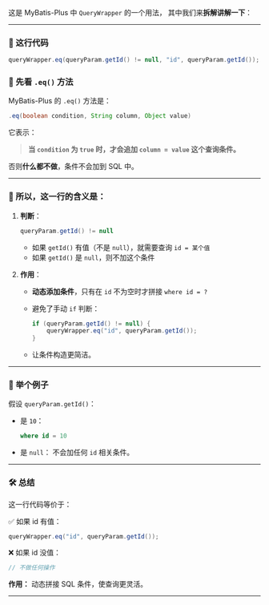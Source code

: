 这是 MyBatis-Plus 中 `QueryWrapper` 的一个用法，
其中我们来**拆解讲解一下**：

---

### 🌟 这行代码

```java
queryWrapper.eq(queryParam.getId() != null, "id", queryParam.getId());
```

### 🌿 先看 `.eq()` 方法

MyBatis-Plus 的 `.eq()` 方法是：

```java
.eq(boolean condition, String column, Object value)
```

它表示：

> **当 `condition` 为 `true` 时，才会追加 `column = value` 这个查询条件。**

否则**什么都不做**，条件不会加到 SQL 中。

---

### 🚀 所以，这一行的含义是：

1. **判断**：

   ```java
   queryParam.getId() != null
   ```

   * 如果 `getId()` 有值（不是 `null`），就需要查询 `id = 某个值`
   * 如果 `getId()` 是 `null`，则不加这个条件

2. **作用**：

   * **动态添加条件**，只有在 `id` 不为空时才拼接 `where id = ?`
   * 避免了手动 `if` 判断：

     ```java
     if (queryParam.getId() != null) {
         queryWrapper.eq("id", queryParam.getId());
     }
     ```
   * 让条件构造更简洁。

---

### 🌈 举个例子

假设 `queryParam.getId()`：

* 是 `10`：

  ```sql
  where id = 10
  ```
* 是 `null`：
  不会加任何 `id` 相关条件。

---

### 🛠️ 总结

这一行代码等价于：

✅ 如果 id 有值：

```java
queryWrapper.eq("id", queryParam.getId());
```

❌ 如果 id 没值：

```java
// 不做任何操作
```

**作用：**
动态拼接 SQL 条件，使查询更灵活。

---
